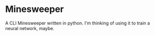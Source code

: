 # Minesweeper
A CLI Minesweeper written in python. I'm thinking of using it to train a neural network, maybe.
